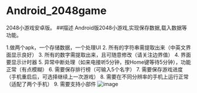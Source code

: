 # Android_2048game
2048小游戏安卓版。
##描述
Android版2048小游戏,实现保存数据,载入数据等功能。


1.做两个apk，一个存储数据，一个处理UI
2. 所有的字符串需提取出来（中英文界面显示良好）
3. 所有的数字需提取出来，且可随意修改（请关注边界值）
4. 界面要显示计时器
5. 异常中断处理（如来电接听5分钟，按Home键等待5分钟），功能正常（有点模糊）
6. 需要保存排行榜（可输入5个名字）
7. 需要保存游戏进度（手机重启后，可选择继续上一次游戏）
8. 需要在不同分辨率的手机上运行正常（适配了两个手机）
9. 需要支持小部件
![image](https://raw.githubusercontent.com/wiki/xzs859874/android_2048/aa.jpg)

